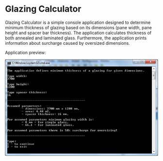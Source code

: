 # Glazing Calculator
Glazing Calculator is a simple console application designed to determine minimum thickness of glazing based on its dimensions (pane width, pane height and spacer bar thickness). The application calculates thickness of both annealed and laminated glass. Furthermore, the application prints information about surcharge caused by oversized dimensions.

Application preview:

![alt text](https://raw.githubusercontent.com/migarn/scala-console-glazing-calculator/master/GlazingCalculator.png)
